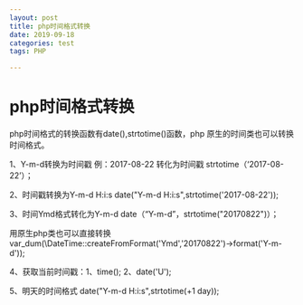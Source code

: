 ```yaml
---
layout: post
title: php时间格式转换
date: 2019-09-18
categories: test
tags: PHP

---
```


# php时间格式转换

php时间格式的转换函数有date(),strtotime()函数，php 原生的时间类也可以转换时间格式。

1、Y-m-d转换为时间戳   例：2017-08-22 转化为时间戳    strtotime（‘2017-08-22’）；

2、时间戳转换为Y-m-d H:i:s  date("Y-m-d H:i:s",strtotime('2017-08-22'));

3、时间Ymd格式转化为Y-m-d  date（“Y-m-d”，strtotime("20170822")）；

 用原生php类也可以直接转换  var_dum(\DateTime::createFromFormat('Ymd','20170822')->format('Y-m-d'));

4、获取当前时间戳：1、time(); 2、date('U');

5、明天的时间格式  date("Y-m-d H:i:s",strtotime(+1 day));